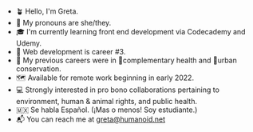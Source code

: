 * 🪴 Hello, I'm Greta. 
* 🌈 My pronouns are she/they.
* 🎓 I'm currently learning front end development via Codecademy and Udemy.
* 🐙 Web development is career #3.
* 💼 My previous careers were in 🧘complementary health and 🦋urban conservation.
* 🗺 Available for remote work beginning in early 2022.
* 💻 Strongly interested in pro bono collaborations pertaining to environment, human & animal rights, and public health.
* 🇲🇽 Se habla Español. (¡Mas o menos! Soy estudiante.)
* 📬 You can reach me at greta@humanoid.net
